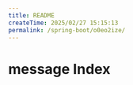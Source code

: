 ```yaml
---
title: README
createTime: 2025/02/27 15:15:13
permalink: /spring-boot/o0eo2ize/
---
```


# message Index
